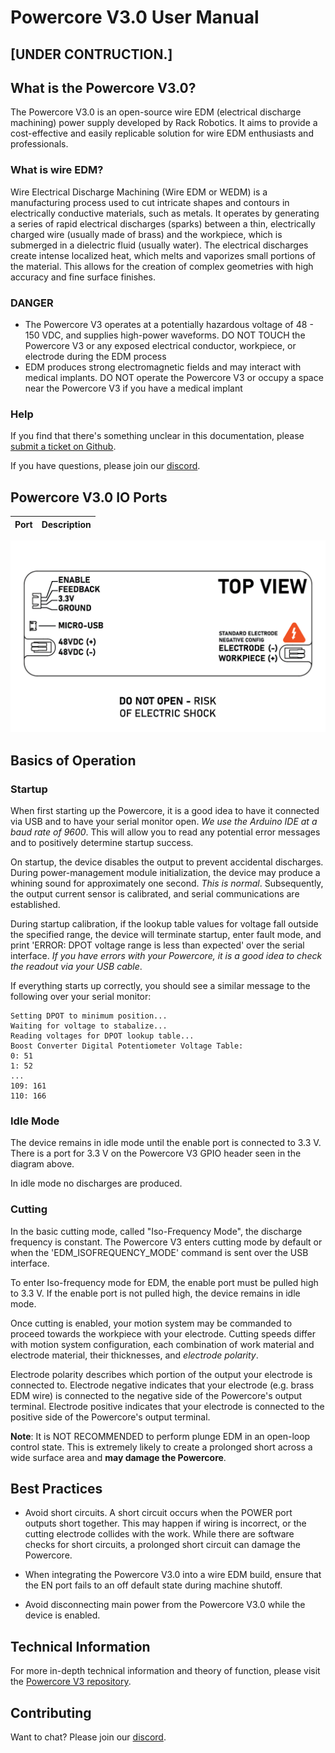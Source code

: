 # Powercore V3.0 User Manual

## [UNDER CONTRUCTION.]

## What is the Powercore V3.0? 
The Powercore V3.0 is an open-source wire EDM (electrical discharge machining) power supply developed by Rack Robotics. It aims to provide a cost-effective and easily replicable solution for wire EDM enthusiasts and professionals.
### What is wire EDM? 
Wire Electrical Discharge Machining (Wire EDM or WEDM) is a manufacturing process used to cut intricate shapes and contours in electrically conductive materials, such as metals. It operates by generating a series of rapid electrical discharges (sparks) between a thin, electrically charged wire (usually made of brass) and the workpiece, which is submerged in a dielectric fluid (usually water). The electrical discharges create intense localized heat, which melts and vaporizes small portions of the material. This allows for the creation of complex geometries with high accuracy and fine surface finishes.
### DANGER
- The Powercore V3 operates at a potentially hazardous voltage of 48 - 150 VDC, and supplies high-power waveforms. DO NOT TOUCH the Powercore V3 or any exposed electrical conductor, workpiece, or electrode during the EDM process
- EDM produces strong electromagnetic fields and may interact with medical implants. DO NOT operate the Powercore V3 or occupy a space near the Powercore V3 if you have a medical implant

### Help

If you find that there's something unclear in this documentation, please [submit a ticket on Github](https://github.com/Rack-Robotics/docs.git). 

If you have questions, please join our [discord](https://discord.gg/z4XNk7Hkgw). 

## Powercore V3.0 IO Ports

 Port | Description |
| --- | --- |

![Powercore V3.0 Front Ports with Polarity Indicators](images/PC-03PORTDIAGRAM.png)

## Basics of Operation

### Startup
When first starting up the Powercore, it is a good idea to have it connected via USB and to have your serial monitor open. *We use the Arduino IDE at a baud rate of 9600*. This will allow you to read any potential error messages and to positively determine startup success. 

On startup, the device disables the output to prevent accidental discharges. During power-management module initialization, the device may produce a whining sound for approximately one second. *This is normal*. Subsequently, the output current sensor is calibrated, and serial communications are established.

During startup calibration, if the lookup table values for voltage fall outside the specified range, the device will terminate startup, enter fault mode, and print 'ERROR: DPOT voltage range is less than expected' over the serial interface. 
*If you have errors with your Powercore, it is a good idea to check the readout via your USB cable*.

If everything starts up correctly, you should see a similar message to the following over your serial monitor:

```
Setting DPOT to minimum position...
Waiting for voltage to stabalize...
Reading voltages for DPOT lookup table...
Boost Converter Digital Potentiometer Voltage Table: 
0: 51
1: 52
...
109: 161
110: 166
```

### Idle Mode

The device remains in idle mode until the enable port is connected to 3.3 V. There is a port for 3.3 V on the Powercore V3 GPIO header seen in the diagram above.

In idle mode no discharges are produced.

### Cutting

In the basic cutting mode, called "Iso-Frequency Mode", the discharge frequency is constant. The Powercore V3 enters cutting mode by default or when the 'EDM_ISOFREQUENCY_MODE' command is sent over the USB interface.

To enter Iso-frequency mode for EDM, the enable port must be pulled high to 3.3 V. If the enable port is not pulled high, the device remains in idle mode.

Once cutting is enabled, your motion system may be commanded to proceed towards the workpiece with your electrode. Cutting speeds differ with motion system configuration, each combination of work material and electrode material, their thicknesses, and *electrode polarity*.

Electrode polarity describes which portion of the output your electrode is connected to. Electrode negative indicates that your electrode (e.g. brass EDM wire) is connected to the negative side of the Powercore's output terminal. Electrode positive indicates that your electrode is connected to the positive side of the Powercore's output terminal.

**Note**: It is NOT RECOMMENDED to perform plunge EDM in an open-loop control state. This is extremely likely to create a prolonged short across a wide surface area and **may damage the Powercore**.


## Best Practices

- Avoid short circuits. A short circuit occurs when the POWER port outputs short together. This may happen if wiring is incorrect, or the cutting electrode collides with the work. While there are software checks for short circuits, a prolonged short circuit can damage the Powercore.

- When integrating the Powercore V3.0 into a wire EDM build, ensure that the EN port fails to an off default state during machine shutoff.

- Avoid disconnecting main power from the Powercore V3.0 while the device is enabled. 

## Technical Information
For more in-depth technical information and theory of function, please visit the [Powercore V3 repository](https://github.com/Rack-Robotics/Powercore-V3).

## Contributing 

Want to chat? Please join our [discord](https://discord.gg/z4XNk7Hkgw).